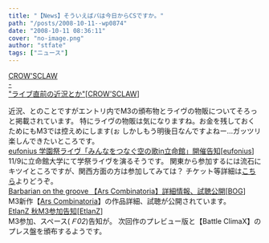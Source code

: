 ```yaml
---
title: "【News】そういえばパは今日からCSですか。"
path: "/posts/2008-10-11--wp0874"
date: "2008-10-11 08:36:11"
cover: "no-image.png"
author: "stfate"
tags: ["ニュース"]
---
```


<style type="text/css">
<!--
p {white-space: pre-wrap};
-->
</style>

<a class="topics" href="http://www.crowsclaw.info/2008/10/11/1208_643.php" target="_blank">CROW'SCLAW - "ライブ直前の近況とか"</a><span class="junre">[<a href="http://www.crowsclaw.info/" target="_blank">CROW'SCLAW</a>]</span>
<div class="news">近況、とのことですがエントリ内でM3の頒布物とライヴの物販についてそろっと掲載されています。
特にライヴの物販は気になりますね。お金を残しておくためにもM3では控えめにします(ぉ
しかしもう明後日なんですよねー…ガッツリ楽しんできたいところです。</div>
<a class="topics" href="http://eufonius.net/" target="_blank">eufonius 学園祭ライヴ「みんなをつなぐ空の歌in立命館」開催告知</a><span class="junre">[<a href="http://eufonius.net/" target="_blank">eufonius</a>]</span>
<div class="news">11/9に立命館大学にて学祭ライヴを演るそうです。
関東から参加するには流石にキツイところですが、関西方面の方は参加してみては？
チケット等詳細は<a href="http://www.rits-vaken.info/event08a/" target="_blank">こちら</a>よりどうぞ。</div>
<a class="topics" href="http://www.astronotes.jp/bog-official/index.html" target="_blank">Barbarian on the groove 【Ars Combinatoria】詳細情報、試聴公開</a><span class="junre">[<a href="http://www.astronotes.jp/bog-official/index.html" target="_blank">BOG</a>]</span>
<div class="news">M3新作【<a href="http://www.astronotes.jp/bog-official/sp_ars.html" target="_blank">Ars Combinatoria</a>】の作品詳細、試聴が公開されています。</div>
<a class="topics" href="http://www.etlanz.com/" target="_blank">EtlanZ 秋M3参加告知</a><span class="junre">[<a href="http://www.etlanz.com/" target="_blank">EtlanZ</a>]</span>
<div class="news">M3参加、スペース(<em>Ｆ02</em>)告知が。
次回作のプレビュー版と【Battle ClimaX】のプレス盤を頒布するようです。</div>
